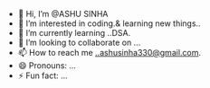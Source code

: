 - 👋 Hi, I’m @ASHU SINHA
- 👀 I’m interested in coding.& learning new things..
- 🌱 I’m currently learning ..DSA.
- 💞️ I’m looking to collaborate on ...
- 📫 How to reach me ..ashusinha330@gmail.com.
- 😄 Pronouns: ...
- ⚡ Fun fact: ...

<!---
ASHUSINHA77/ASHUSINHA77 is a ✨ special ✨ repository because its `README.md` (this file) appears on your GitHub profile.
You can click the Preview link to take a look at your changes.
--->
